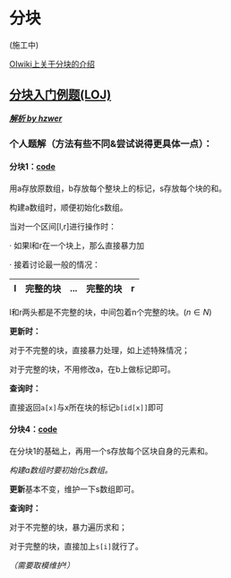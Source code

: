 # 分块

(施工中)

[OIwiki上关于分块的介绍](https://oi-wiki.org/ds/decompose/)


## [分块入门例题(LOJ)](https://loj.ac/p?tagIds=207)

_**[解析 by hzwer](http://hzwer.com/8053.html)**_

### 个人题解（方法有些不同&尝试说得更具体一点）：
#### 分块1：[code](/LOJ/%236277.cpp)
用a存放原数组，b存放每个整块上的标记，s存放每个块的和。

构建a数组时，顺便初始化s数组。

当对一个区间[l,r]进行操作时：

· 如果l和r在一个块上，那么直接暴力加

· 接着讨论最一般的情况：

| l | 完整的块 | ... | 完整的块 | r |
|---|----------|----|----------|---|

l和r两头都是不完整的块，中间包着n个完整的块。$(n\in N)$

**更新时：**

对于不完整的块，直接暴力处理，如上述特殊情况；

对于完整的块，不用修改a，在b上做标记即可。

**查询时：**

直接返回`a[x]`与x所在块的标记`b[id[x]]`即可

#### 分块4：[code](/LOJ/%236280.cpp)
在分块1的基础上，再用一个s存放每个区块自身的元素和。

_构建a数组时要初始化s数组。_

**更新**基本不变，维护一下s数组即可。

**查询时：**

对于不完整的块，暴力遍历求和；

对于完整的块，直接加上`s[i]`就行了。

_（需要取模维护!）_

